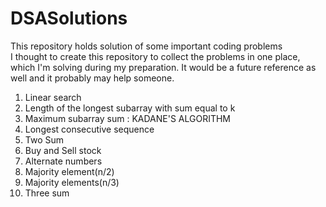 # DSASolutions
This repository holds solution of some important coding problems
<br>
I thought to create this repository to collect the problems in one place, which I'm solving during my preparation. It would be a future reference as well and it probably may help someone.
<br>
1. Linear search 
2. Length of the longest subarray with sum equal to k
3. Maximum subarray sum : KADANE'S ALGORITHM
4. Longest consecutive sequence  
5. Two Sum
6. Buy and Sell stock
7. Alternate numbers
8. Majority element(n/2)
9. Majority elements(n/3)
10. Three sum
<br>
